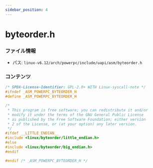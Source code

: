 ```yaml
---
sidebar_position: 4
---
```

# byteorder.h

### ファイル情報

- パス: `linux-v6.12/arch/powerpc/include/uapi/asm/byteorder.h`

### コンテンツ

```h
/* SPDX-License-Identifier: GPL-2.0+ WITH Linux-syscall-note */
#ifndef _ASM_POWERPC_BYTEORDER_H
#define _ASM_POWERPC_BYTEORDER_H

/*
 * This program is free software; you can redistribute it and/or
 * modify it under the terms of the GNU General Public License
 * as published by the Free Software Foundation; either version
 * 2 of the License, or (at your option) any later version.
 */
#ifdef __LITTLE_ENDIAN__
#include <linux/byteorder/little_endian.h>
#else
#include <linux/byteorder/big_endian.h>
#endif

#endif /* _ASM_POWERPC_BYTEORDER_H */

```
